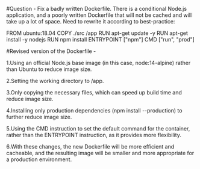 #Question - 
Fix a badly written Dockerfile. There is a conditional Node.js application, and a poorly written Dockerfile that will not be cached and will take up a lot of space. Need to rewrite it according to best-practice:


FROM ubuntu:18.04
COPY ./src /app
RUN apt-get update -y
RUN apt-get install -y nodejs
RUN npm install
ENTRYPOINT ["npm"]
CMD ["run", "prod"]


#Revised version of the Dockerfile -

1.Using an official Node.js base image (in this case, node:14-alpine) rather than Ubuntu to reduce image size.

2.Setting the working directory to /app.

3.Only copying the necessary files, which can speed up build time and reduce image size.

4.Installing only production dependencies (npm install --production) to further reduce image size.

5.Using the CMD instruction to set the default command for the container, rather than the ENTRYPOINT instruction, as it provides more flexibility.

6.With these changes, the new Dockerfile will be more efficient and cacheable, and the resulting image will be smaller and more appropriate for a production environment.
